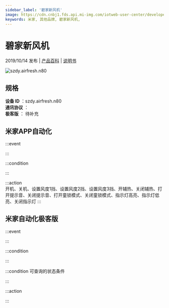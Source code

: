 ```yaml
---
sidebar_label: '碧家新风机'
image: https://cdn.cnbj1.fds.api.mi-img.com/iotweb-user-center/developer_1679047653075GejG85xJ.png?GalaxyAccessKeyId=AKVGLQWBOVIRQ3XLEW&Expires=9223372036854775807&Signature=DGL8ItFyo+23Q/2dspAQXs4oOpw=
keywords: 米家, 其他品牌, 碧家新风机, 
---
```

# 碧家新风机

2019/10/14 发布 | [产品百科](https://home.mi.com/webapp/content/baike/product/index.html?model=szdy.airfresh.n80/) | [说明书](https://home.mi.com/views/introduction.html?model=szdy.airfresh.n80&region=cn)

![szdy.airfresh.n80](https://cdn.cnbj1.fds.api.mi-img.com/iotweb-user-center/developer_1679047653075GejG85xJ.png?GalaxyAccessKeyId=AKVGLQWBOVIRQ3XLEW&Expires=9223372036854775807&Signature=DGL8ItFyo+23Q/2dspAQXs4oOpw=)

## 规格  
> 
**设备 ID** ：szdy.airfresh.n80  
**通讯协议** ：  
**极客版**  ： 待补充 


## 米家APP自动化  

:::event  

:::

:::condition  

:::

:::action   
开机、关机、设置风度1挡、设置风度2挡、设置风度3挡、开辅热、关闭辅热、打开提示音、关闭提示音、打开童锁模式、关闭童锁模式、指示灯高亮、指示灯低亮、关闭指示灯
:::

## 米家自动化极客版  

:::event  

:::

:::condition  

:::

:::condition 可查询的状态条件  

:::

:::action  

:::

        
